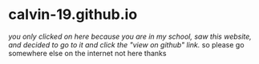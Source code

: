 # calvin-19.github.io
*you only clicked on here because you are in my school, saw this website, and decided to go to it and click the "view on github" link.*
so please go somewhere else on the internet
not here
thanks

